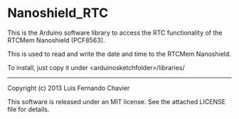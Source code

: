 Nanoshield_RTC
==============

This is the Arduino software library to access the RTC functionality of the RTCMem Nanoshield (PCF8563).

This is used to read and write the date and time to the RTCMem Nanoshield.

To install, just copy it under &lt;arduinosketchfolder&gt;/libraries/

---

Copyright (c) 2013 Luis Fernando Chavier

This software is released under an MIT license. See the attached LICENSE file for details.

